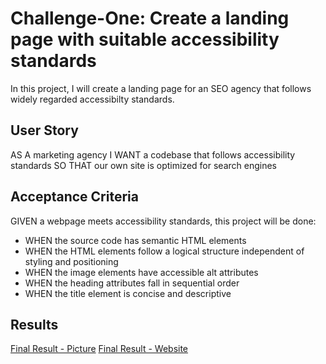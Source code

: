 # Challenge-One: Create a landing page with suitable accessibility standards

In this project, I will create a landing page for an SEO agency that follows widely regarded accessibilty standards.

## User Story
AS A marketing agency
I WANT a codebase that follows accessibility standards
SO THAT our own site is optimized for search engines

## Acceptance Criteria
GIVEN a webpage meets accessibility standards, this project will be done: 
* WHEN the source code has semantic HTML elements
* WHEN the HTML elements follow a logical structure independent of styling and positioning
* WHEN the image elements have accessible alt attributes
* WHEN the heading attributes fall in sequential order
* WHEN the title element is concise and descriptive

## Results
[Final Result - Picture](./assets/images/Final%20Website.png)
[Final Result - Website](https://kevin6314.github.io/Challenge-one/)
